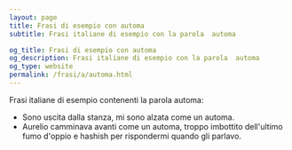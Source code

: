 ```yaml
---
layout: page
title: Frasi di esempio con automa 
subtitle: Frasi italiane di esempio con la parola  automa

og_title: Frasi di esempio con automa 
og_description: Frasi italiane di esempio con la parola  automa
og_type: website
permalink: /frasi/a/automa.html
---
```


Frasi italiane di esempio contenenti la parola automa:


- Sono uscita dalla stanza, mi sono alzata come un automa.
- Aurelio camminava avanti come un automa, troppo imbottito dell'ultimo fumo d'oppio e hashish per rispondermi quando gli parlavo.

